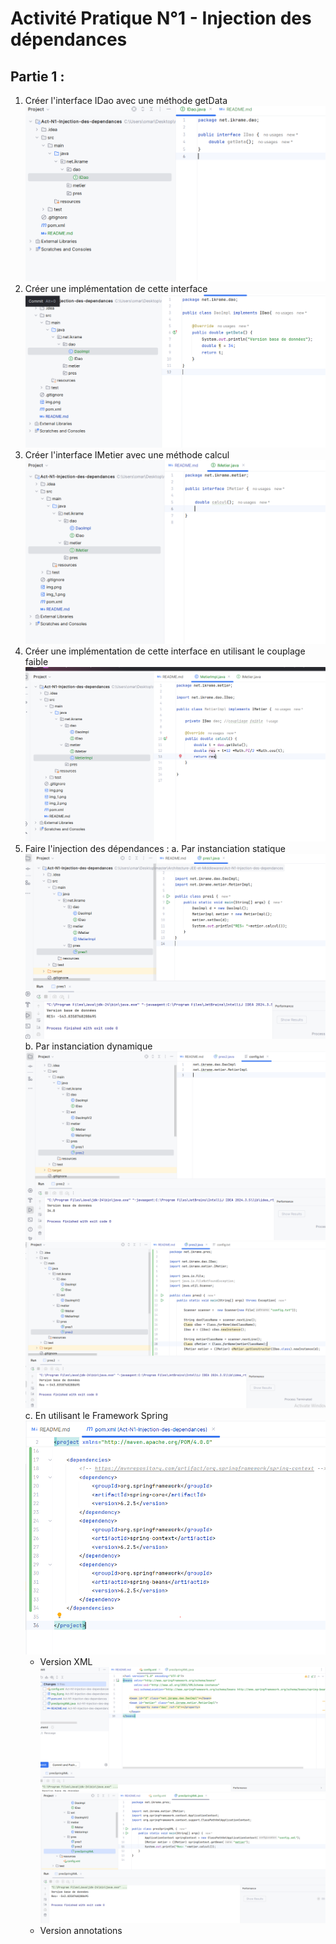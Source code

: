 # **Activité Pratique N°1 - Injection des dépendances**

## **Partie 1 :**

1. Créer l'interface IDao avec une méthode getData
![img.png](img.png)
2. Créer une implémentation de cette interface
![img_1.png](img_1.png)
3. Créer l'interface IMetier avec une méthode calcul
![img_2.png](img_2.png)
4. Créer une implémentation de cette interface en utilisant le couplage faible
![img_3.png](img_3.png)
5. Faire l'injection des dépendances :
   a. Par instanciation statique
   ![img_4.png](img_4.png)
   b. Par instanciation dynamique
   ![img_5.png](img_5.png)
   ![img_7.png](img_7.png)
   c. En utilisant le Framework Spring
   ![img_8.png](img_8.png)
   - Version XML
   ![img_9.png](img_9.png)
   ![img_10.png](img_10.png)
   - Version annotations
